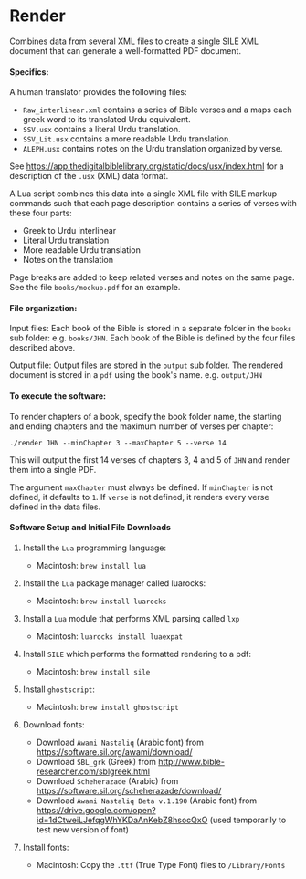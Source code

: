 # Render

Combines data from several XML files to create a single SILE XML document
that can generate a well-formatted PDF document.

#### Specifics:

A human translator provides the following files:

* `Raw_interlinear.xml` contains a series of Bible verses and a maps
  each greek word to its translated Urdu equivalent.
* `SSV.usx` contains a literal Urdu translation.
* `SSV_Lit.usx` contains a more readable Urdu translation.
* `ALEPH.usx` contains notes on the Urdu translation organized by verse.

See https://app.thedigitalbiblelibrary.org/static/docs/usx/index.html
for a description of the `.usx` (XML) data format.

A Lua script combines this data into a single XML file with SILE markup
commands such that each page description contains a series of verses
with these four parts:

* Greek to Urdu interlinear
* Literal Urdu translation
* More readable Urdu translation
* Notes on the translation

Page breaks are added to keep related verses and notes on the same page.
See the file `books/mockup.pdf` for an example.

#### File organization:

Input files: Each book of the Bible is stored in a separate folder in the `books`
sub folder:  e.g. `books/JHN`.
Each book of the Bible is defined by the four files described above.

Output file: Output files are stored in the `output` sub folder.
The rendered document is stored in a `pdf` using the book's name. e.g. `output/JHN`

#### To execute the software:

To render chapters of a book, specify the book folder name, the starting
and ending chapters and the maximum number of verses per chapter:
```
./render JHN --minChapter 3 --maxChapter 5 --verse 14
```

This will output the first 14 verses of chapters 3, 4 and 5 of `JHN` and
render them into a single PDF.

The argument `maxChapter` must always be defined. If `minChapter` is not
defined, it defaults to `1`. If `verse` is not defined, it renders every
verse defined in the data files.

#### Software Setup and Initial File Downloads

1. Install the `Lua` programming language:
    * Macintosh: `brew install lua`

2. Install the `Lua` package manager called luarocks:
    * Macintosh: `brew install luarocks`

3. Install a `Lua` module that performs XML parsing called `lxp`
    * Macintosh: `luarocks install luaexpat`

4. Install `SILE` which performs the formatted rendering to a pdf:
    * Macintosh: `brew install sile`

5. Install `ghostscript`:
    * Macintosh: `brew install ghostscript`

6. Download fonts:
    * Download `Awami Nastaliq` (Arabic font) from https://software.sil.org/awami/download/
    * Download `SBL_grk` (Greek) from http://www.bible-researcher.com/sblgreek.html
	* Download `Scheherazade` (Arabic) from https://software.sil.org/scheherazade/download/
	* Download `Awami Nastaliq Beta v.1.190` (Arabic font) from https://drive.google.com/open?id=1dCtweiLJefqgWhYKDaAnKebZ8hsocQxO (used temporarily to test new version of font)

7. Install fonts:
    * Macintosh: Copy the `.ttf` (True Type Font) files to `/Library/Fonts`
